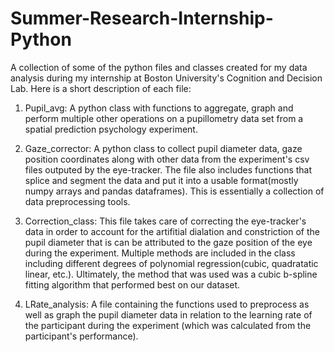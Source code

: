 # Summer-Research-Internship-Python
A collection of some of the python files and classes created for my data analysis during my internship at Boston University's Cognition and Decision Lab. Here is a short description of each file:

1) Pupil_avg: A python class with functions to aggregate, graph and perform multiple other operations on a pupillometry data set from a spatial prediction psychology experiment.

2) Gaze_corrector: A python class to collect pupil diameter data, gaze position coordinates along with other data from the experiment's csv files outputed by the eye-tracker. The file also includes functions that splice and segment the data and put it into a usable format(mostly numpy arrays and pandas dataframes). This is essentially a collection of data preprocessing tools.

3) Correction_class: This file takes care of correcting the eye-tracker's data in order to account for the artifitial dialation and constriction of the pupil diameter that is can be attributed to the gaze position of the eye during the experiment. Multiple methods are included in the class including different degrees of polynomial regression(cubic, quadratatic linear, etc.). Ultimately, the method that was used was a cubic b-spline fitting algorithm that performed best on our dataset. 

4) LRate_analysis: A file containing the functions used to preprocess as well as graph the pupil diameter data in relation to the learning rate of the participant during the experiment (which was calculated from the participant's performance).
